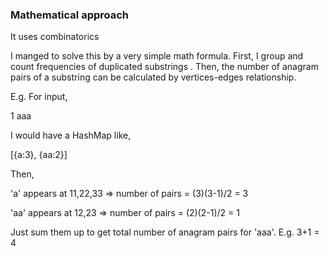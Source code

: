 ### Mathematical approach

It uses combinatorics

I manged to solve this by a very simple math formula. First, I group and count frequencies of duplicated substrings . Then, the number of anagram pairs of a substring can be calculated by vertices-edges relationship.

E.g. For input,

1
aaa

I would have a HashMap like,

[{a:3}, {aa:2}]

Then,

'a' appears at 11,22,33 => number of pairs = (3)(3-1)/2 = 3

'aa' appears at 12,23 => number of pairs = (2)(2-1)/2 = 1

Just sum them up to get total number of anagram pairs for 'aaa'. E.g. 3+1 = 4